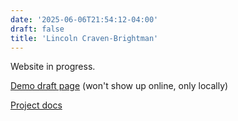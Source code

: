 ```yaml
---
date: '2025-06-06T21:54:12-04:00'
draft: false
title: 'Lincoln Craven-Brightman'
---
```


Website in progress.

[Demo draft page](/demo_draft_page/) (won't show up online, only locally)

[Project docs](/project_docs/)

